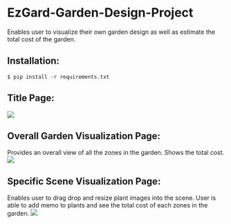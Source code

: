 # EzGard-Garden-Design-Project
Enables user to visualize their own garden design as well as estimate the total cost of the garden.

## Installation:
```console
$ pip install -r requirements.txt
```
## Title Page:
<img src="https://user-images.githubusercontent.com/47154880/52005596-ac256080-24fc-11e9-88d8-9c6efec4ab38.png">

## Overall Garden Visualization Page:
Provides an overall view of all the zones in the garden.
Shows the total cost.
<img src="https://user-images.githubusercontent.com/47154880/52005600-b0517e00-24fc-11e9-852f-418961c68d39.png">

## Specific Scene Visualization Page:
Enables user to drag drop and resize plant images into the scene.
User is able to add memo to plants and see the total cost of each zones in the garden.
<img src="https://user-images.githubusercontent.com/47154880/52005608-b34c6e80-24fc-11e9-8205-e420ebabbe67.png">
